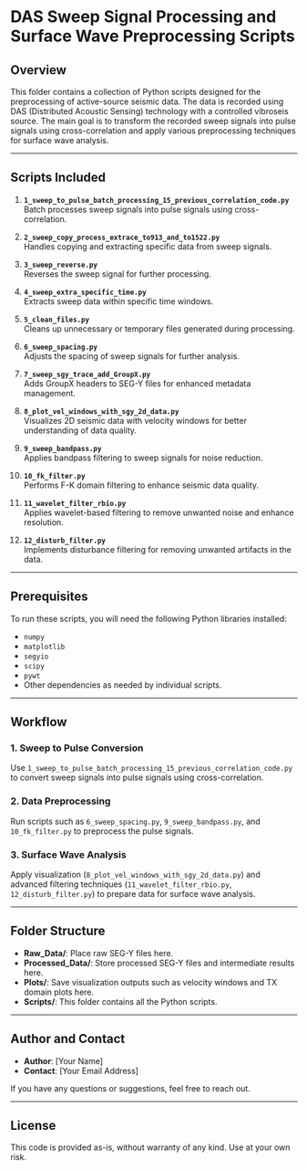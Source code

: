 # DAS Sweep Signal Processing and Surface Wave Preprocessing Scripts

## Overview

This folder contains a collection of Python scripts designed for the preprocessing of active-source seismic data. The data is recorded using DAS (Distributed Acoustic Sensing) technology with a controlled vibroseis source. The main goal is to transform the recorded sweep signals into pulse signals using cross-correlation and apply various preprocessing techniques for surface wave analysis.

---

## Scripts Included

1. **`1_sweep_to_pulse_batch_processing_15_previous_correlation_code.py`**  
   Batch processes sweep signals into pulse signals using cross-correlation.

2. **`2_sweep_copy_process_extrace_to913_and_to1522.py`**  
   Handles copying and extracting specific data from sweep signals.

3. **`3_sweep_reverse.py`**  
   Reverses the sweep signal for further processing.

4. **`4_sweep_extra_specific_time.py`**  
   Extracts sweep data within specific time windows.

5. **`5_clean_files.py`**  
   Cleans up unnecessary or temporary files generated during processing.

6. **`6_sweep_spacing.py`**  
   Adjusts the spacing of sweep signals for further analysis.

7. **`7_sweep_sgy_trace_add_GroupX.py`**  
   Adds GroupX headers to SEG-Y files for enhanced metadata management.

8. **`8_plot_vel_windows_with_sgy_2d_data.py`**  
   Visualizes 2D seismic data with velocity windows for better understanding of data quality.

9. **`9_sweep_bandpass.py`**  
   Applies bandpass filtering to sweep signals for noise reduction.

10. **`10_fk_filter.py`**  
    Performs F-K domain filtering to enhance seismic data quality.

11. **`11_wavelet_filter_rbio.py`**  
    Applies wavelet-based filtering to remove unwanted noise and enhance resolution.

12. **`12_disturb_filter.py`**  
    Implements disturbance filtering for removing unwanted artifacts in the data.

---

## Prerequisites

To run these scripts, you will need the following Python libraries installed:

- `numpy`
- `matplotlib`
- `segyio`
- `scipy`
- `pywt`
- Other dependencies as needed by individual scripts.

---

## Workflow

### 1. Sweep to Pulse Conversion
Use `1_sweep_to_pulse_batch_processing_15_previous_correlation_code.py` to convert sweep signals into pulse signals using cross-correlation.

### 2. Data Preprocessing
Run scripts such as `6_sweep_spacing.py`, `9_sweep_bandpass.py`, and `10_fk_filter.py` to preprocess the pulse signals.

### 3. Surface Wave Analysis
Apply visualization (`8_plot_vel_windows_with_sgy_2d_data.py`) and advanced filtering techniques (`11_wavelet_filter_rbio.py`, `12_disturb_filter.py`) to prepare data for surface wave analysis.

---

## Folder Structure

- **Raw_Data/**: Place raw SEG-Y files here.
- **Processed_Data/**: Store processed SEG-Y files and intermediate results here.
- **Plots/**: Save visualization outputs such as velocity windows and TX domain plots here.
- **Scripts/**: This folder contains all the Python scripts.

---

## Author and Contact

- **Author**: [Your Name]  
- **Contact**: [Your Email Address]  

If you have any questions or suggestions, feel free to reach out.

---

## License

This code is provided as-is, without warranty of any kind. Use at your own risk.
